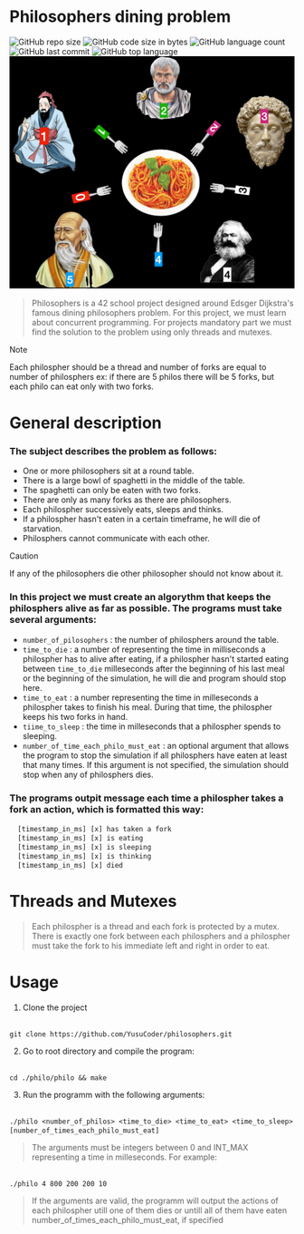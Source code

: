 # Philosophers dining problem

![GitHub repo size](https://img.shields.io/github/repo-size/YusuCoder/Philosophers)
![GitHub code size in bytes](https://img.shields.io/github/languages/code-size/YusuCoder/Philosophers)
![GitHub language count](https://img.shields.io/github/languages/count/YusuCoder/Philosophers)
![GitHub last commit](https://img.shields.io/github/last-commit/YusuCoder/Philosophers)
![GitHub top language](https://img.shields.io/github/languages/top/YusuCoder/philosophers)
![Philosophers](https://github.com/YusuCoder/philosophers/blob/master/test_pics/philo.png)



> Philosophers is a 42 school project designed around Edsger Dijkstra's famous dining philosophers problem. For this project, we must learn about concurrent programming. For projects mandatory part we must find the solution to the problem using only threads and mutexes.

> [!NOTE]
> Each philospher should be a thread and number of forks are equal to number of philosphers ex: if there are 5 philos there will be 5 forks, but each philo can eat only with two forks.

# General description
### The subject describes the problem as follows:
- One or more philosophers sit at a round table.
- There is a large bowl of spaghetti in the middle of the table.
- The spaghetti can only be eaten with two forks.
- There are only as many forks as there are philosophers.
- Each philospher successively eats, sleeps and thinks.
- If a philospher hasn't eaten in a certain timeframe, he will die of starvation.
- Philosphers cannot communicate with each other.
>[!CAUTION]
>If any of the philosophers die other philosopher should not know about it.

### In this project we must create an algorythm that keeps the philosphers alive as far as possible. The programs must take several arguments:
- `number_of_pilosophers` : the number of philosphers around the table.
- `time_to_die` : a number of representing the time in milliseconds a philospher has to alive after eating, if a philospher hasn't started eating between `time_to_die` milleseconds after the beginning of his last meal or the beginning of the simulation, he will die and program should stop here.
- `time_to_eat` : a number representing the time in milleseconds a philospher takes to finish his meal. During that time, the philospher keeps his two forks in hand.
- `tiime_to_sleep` : the time in milleseconds that a philospher spends to sleeping.
- `number_of_time_each_philo_must_eat` : an optional argument that allows the program to stop the simulation if all philosphers have eaten at least that many times. If this argument is not specified, the simulation should stop when any of philosphers dies.

### The programs outpit message each time a philospher takes a fork an action, which is formatted this way:
```
  [timestamp_in_ms] [x] has taken a fork
  [timestamp_in_ms] [x] is eating
  [timestamp_in_ms] [x] is sleeping
  [timestamp_in_ms] [x] is thinking
  [timestamp_in_ms] [x] died
```

# Threads and Mutexes
> Each philospher is a thread and each fork is protected by a mutex. There is exactly one fork between each philosphers and a philospher must take the fork to his immediate left and right in order to eat.


# Usage

1. Clone the project
```

git clone https://github.com/YusuCoder/philosophers.git

```
2. Go to root directory and compile the program:
```

cd ./philo/philo && make

```
3. Run the programm with the following arguments:
```

./philo <number_of_philos> <time_to_die> <time_to_eat> <time_to_sleep> [number_of_times_each_philo_must_eat]

```
> The arguments must be integers between 0 and INT_MAX representing a time in milleseconds. For example:
```

./philo 4 800 200 200 10

```
> If the arguments are valid, the programm will output the actions of each philospher utill one of them dies or untill all of them have eaten number_of_times_each_philo_must_eat, if specified
